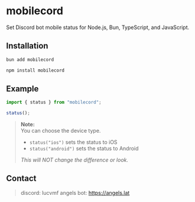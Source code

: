# mobilecord

Set Discord bot mobile status for Node.js, Bun, TypeScript, and JavaScript.

## Installation

```bash
bun add mobilecord

npm install mobilecord
```

## Example

```js
import { status } from "mobilecord";

status();
```

> **Note:**  
> You can choose the device type.  
>
> - `status("ios")` sets the status to iOS  
> - `status("android")` sets the status to Android  
>  
> _This will NOT change the difference or look._


## Contact

> discord: lucvmf
> angels bot: https://angels.lat

